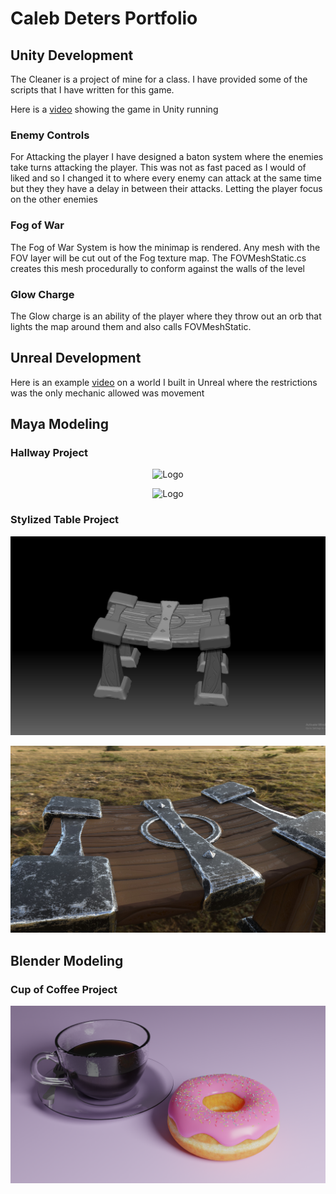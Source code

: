 # Caleb Deters Portfolio

## Unity Development
The Cleaner is a project of mine for a class. I have provided some of the scripts that I have written for this game.

Here is a [video](https://youtu.be/VoRz7awg_Ms) showing the game in Unity running

### Enemy Controls

For Attacking the player I have designed a baton system where the enemies take turns attacking the player. This was not as fast paced as I would of liked and so I changed it to where every enemy can attack at the same time but they they have a delay in between their attacks. Letting the player focus on the other enemies

### Fog of War

The Fog of War System is how the minimap is rendered. Any mesh with the FOV layer will be cut out of the Fog texture map. The FOVMeshStatic.cs creates this mesh procedurally to conform against the walls of the level

### Glow Charge

The Glow charge is an ability of the player where they throw out an orb that lights the map around them and also calls FOVMeshStatic.

## Unreal Development

Here is an example [video](https://youtu.be/JJBuSpKaVXM) on a world I built in Unreal where the restrictions was the only mechanic allowed was movement

## Maya Modeling

### Hallway Project
<p align="center"><img src="Hallway_1.png" alt="Logo"></p>
<p align="center"><img src="Hallway_2.png" alt="Logo"></p>


### Stylized Table Project
<p align="center"><img src="table_model.png" alt="Logo"></p>
<p align="center"><img src="table_rendered.jpg" alt="Logo"></p>

## Blender Modeling

### Cup of Coffee Project
<p align="center"><img src="Donut3.png" alt="Logo"></p>
